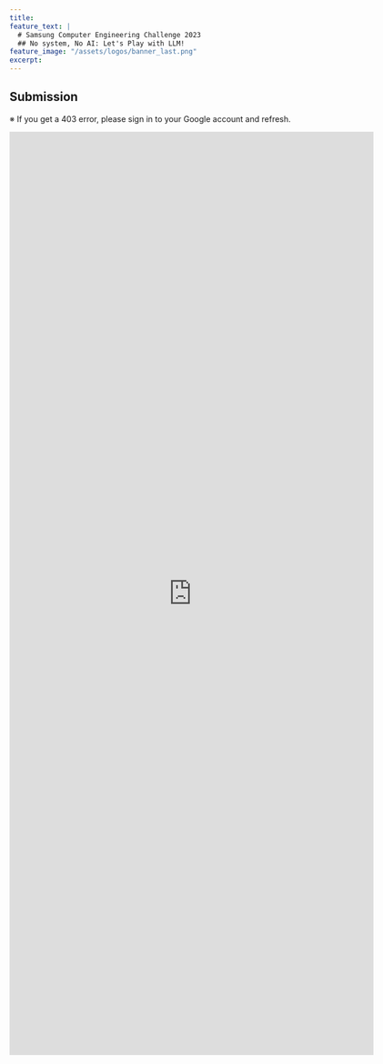 ```yaml
---
title:
feature_text: |
  # Samsung Computer Engineering Challenge 2023
  ## No system, No AI: Let's Play with LLM!
feature_image: "/assets/logos/banner_last.png"
excerpt:
---
```

## Submission
※ If you get a 403 error, please sign in to your Google account and refresh.

<iframe src="https://forms.gle/pK9rMHby8Pmjq4Zb6/viewform?embedded=true" width="640" height="1623" frameborder="0" marginheight="0" marginwidth="0">
  <p>Loading…&lt;/iframe&gt;</p>
</iframe>
